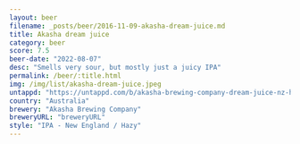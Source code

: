 ```yaml
---
layout: beer
filename: _posts/beer/2016-11-09-akasha-dream-juice.md
title: Akasha dream juice
category: beer
score: 7.5
beer-date: "2022-08-07"
desc: "Smells very sour, but mostly just a juicy IPA"
permalink: /beer/:title.html
img: /img/list/akasha-dream-juice.jpeg
untappd: "https://untappd.com/b/akasha-brewing-company-dream-juice-nz-hazy-ipa/4592166"
country: "Australia"
brewery: "Akasha Brewing Company"
breweryURL: "breweryURL"
style: "IPA - New England / Hazy"
---
```

